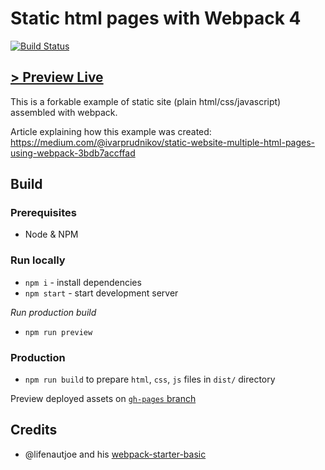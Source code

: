Static html pages with Webpack 4
================================

[![Build Status](https://travis-ci.org/ivarprudnikov/webpack-static-html-pages.svg?branch=master)](https://travis-ci.org/ivarprudnikov/webpack-static-html-pages)

[> Preview Live](https://ivarprudnikov.github.io/webpack-static-html-pages/)
--------------------------------

This is a forkable example of static site (plain html/css/javascript) 
assembled with webpack.

Article explaining how this example was created: https://medium.com/@ivarprudnikov/static-website-multiple-html-pages-using-webpack-3bdb7accffad

## Build

### Prerequisites

- Node & NPM

### Run locally

- `npm i` - install dependencies
- `npm start` - start development server

*Run production build*

- `npm run preview`

### Production

- `npm run build` to prepare `html`, `css`, `js` files in `dist/` directory

Preview deployed assets on [`gh-pages` branch](https://github.com/ivarprudnikov/webpack-static-html-pages/tree/gh-pages)

## Credits

- @lifenautjoe and his [webpack-starter-basic](https://github.com/lifenautjoe/webpack-starter-basic)
